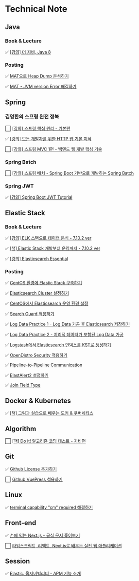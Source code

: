 # Technical Note

## Java

### Book & Lecture

✅ [[강의] 더 자바, Java 8](docs/java8)

### Posting

✅ [MAT으로 Heap Dump 분석하기](docs/java-posting/001.Analyzing_Heap_Dump_with_MAT.md)

✅ [MAT - JVM version Error 해결하기](docs/java-posting/002.MAT-JVM_Version_Error.md)

## Spring

### 김영한의 스프링 완전 정복

⬜️ [[강의] 스프링 핵심 원리 - 기본편](docs/springBasic)

✅ [[강의] 모든 개발자를 위한 HTTP 웹 기본 지식](docs/http-web-network)

⬜️ [[강의] 스프링 MVC 1편 - 백엔드 웹 개발 핵심 기술](docs/spring-mvc1)

### Spring Batch

⬜️ [[강의] 스프링 배치 - Spring Boot 기반으로 개발하는 Spring Batch](docs/spring-batch/)

[//]: # (⬜️ [[책] 스프링 배치 완벽 가이드])

### Spring JWT

✅ [[강의] Spring Boot JWT Tutorial](docs/spring-boot-jwt-tutorial)

## Elastic Stack

### Book & Lecture

✅ [[강의] ELK 스택으로 데이터 분석 - 7.10.2 ver](docs/analyze-data-with-elk-stack)

✅ [[책] Elastic Stack 개발부터 운영까지 - 7.10.2 ver](docs/elastic-stack)

✅ [[강의] Elasticsearch Essential](docs/elasticsearch-essential)

### Posting

✅ [CentOS 환경에 Elastic Stack 구축하기](docs/elastic-stack-posting/001.Deploy_Elastic_Stack_within_CentOS.md)

✅ [Elasticsearch Cluster 설정하기](docs/elastic-stack-posting/002.Elasticsearch_Cluster_Setting.md)

✅ [CentOS에서 Elasticsearch 운영 환경 설정](docs/elastic-stack-posting/003.Elasticsearch_Operating_Env_Setting_within_CentOS.md)

✅ [Search Guard 적용하기](docs/elastic-stack-posting/004.Apply_Search_Guard.md)

✅ [Log Data Practice 1 - Log Data 가공 후 Elasticsearch 저장하기](docs/elastic-stack-posting/005.Log_Data_Practice.md)

✅ [Log Data Practice 2 - 지리적 데이터가 포함된 Log Data 가공](docs/elastic-stack-posting/006.Log_Data_Practice_2.md)

✅ [Logstash에서 Elasticsearch 인덱스를 KST로 생성하기](docs/elastic-stack-posting/007.Create_ES_index_as_KST_in_Logstash.md)

✅ [OpenDistro Security 적용하기](docs/elastic-stack-posting/008.Apply_OpenDistro_Security.md)

✅ [Pipeline-to-Pipeline Communication](docs/elastic-stack-posting/009.Pipeline-to-Pipeline_Communication.md)

✅️ [ElastAlert2 설정하기](docs/elastic-stack-posting/010.Set_ElastAlert2.md)

✅ [Join Field Type](docs/elastic-stack-posting/011.Join_Field_Type.md)

## Docker & Kubernetes

✅ [[책] 그림과 실습으로 배우는 도커 & 쿠버네티스](docs/docker&k8s)

## Algorithm

⬜️ [[책] Do it! 알고리즘 코딩 테스트 - 자바편](docs/do-it-algorithm-coding-test-with-java)

## Git

✅ [Github License 추가하기](docs/git-posting/001.Github_License_추가하기.md)

⬜️ [Github VuePress 척용하기](docs/git-posting/002.Github_VuePress_적용하기.md)

## Linux

✅ [terminal capability "cm" required 해결하기](docs/linux-posting/001.terminal_capability_cm_required.md)

## Front-end

✅ [손에 익는 Next.js - 공식 문서 훑어보기](docs/friendly-next-js-part1)

⬜️ [타입스크립트, 리액트, Next.js로 배우는 실전 웹 애플리케이션](docs/typescript-and-react-and-next-js)

## Session

✅ [Elastic. 옵저버빌리티 - APM 기능 소개](docs/session/240227.end_to_end_observability_with_elastic_apm.md)


